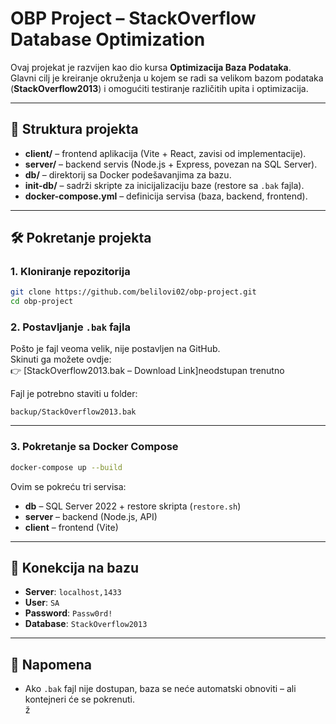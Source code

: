 # OBP Project – StackOverflow Database Optimization

Ovaj projekat je razvijen kao dio kursa **Optimizacija Baza Podataka**.  
Glavni cilj je kreiranje okruženja u kojem se radi sa velikom bazom podataka (**StackOverflow2013**) i omogućiti testiranje različitih upita i optimizacija.

---

## 📂 Struktura projekta

- **client/** – frontend aplikacija (Vite + React, zavisi od implementacije).  
- **server/** – backend servis (Node.js + Express, povezan na SQL Server).  
- **db/** – direktorij sa Docker podešavanjima za bazu.  
- **init-db/** – sadrži skripte za inicijalizaciju baze (restore sa `.bak` fajla).  
- **docker-compose.yml** – definicija servisa (baza, backend, frontend).  

---

## 🛠️ Pokretanje projekta

### 1. Kloniranje repozitorija
```bash
git clone https://github.com/belilovi02/obp-project.git
cd obp-project
```

### 2. Postavljanje `.bak` fajla
Pošto je fajl veoma velik, nije postavljen na GitHub.  
Skinuti ga možete ovdje:  
👉 [StackOverflow2013.bak – Download Link]neodstupan trenutno

Fajl je potrebno staviti u folder:
```
backup/StackOverflow2013.bak
```

---

### 3. Pokretanje sa Docker Compose
```bash
docker-compose up --build
```

Ovim se pokreću tri servisa:
- **db** – SQL Server 2022 + restore skripta (`restore.sh`)  
- **server** – backend (Node.js, API)  
- **client** – frontend (Vite)  

---

## 🔗 Konekcija na bazu
- **Server**: `localhost,1433`  
- **User**: `SA`  
- **Password**: `Passw0rd!`  
- **Database**: `StackOverflow2013`

---

## 📝 Napomena
- Ako `.bak` fajl nije dostupan, baza se neće automatski obnoviti – ali kontejneri će se pokrenuti.  
ž
